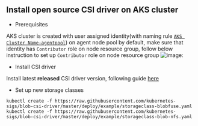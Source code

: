 ## Install open source CSI driver on AKS cluster

 - Prerequisites

AKS cluster is created with user assigned identity(with naming rule [`AKS Cluster Name-agentpool`](https://docs.microsoft.com/en-us/azure/aks/use-managed-identity#summary-of-managed-identities)) on agent node pool by default, make sure that identity has `Contributor` role on node resource group, follow below instruction to set up `Contributor` role on node resource group
![image](https://user-images.githubusercontent.com/4178417/120978367-f68f0a00-c7a6-11eb-8e87-89247d1ddc0b.png):

 - Install CSI driver

Install latest **released** CSI driver version, following guide [here](./install-blob-csi-driver.md)

 - Set up new storage classes
```console
kubectl create -f https://raw.githubusercontent.com/kubernetes-sigs/blob-csi-driver/master/deploy/example/storageclass-blobfuse.yaml
kubectl create -f https://raw.githubusercontent.com/kubernetes-sigs/blob-csi-driver/master/deploy/example/storageclass-blob-nfs.yaml
```
